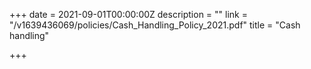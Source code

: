 +++
date = 2021-09-01T00:00:00Z
description = ""
link = "/v1639436069/policies/Cash_Handling_Policy_2021.pdf"
title = "Cash handling"

+++
